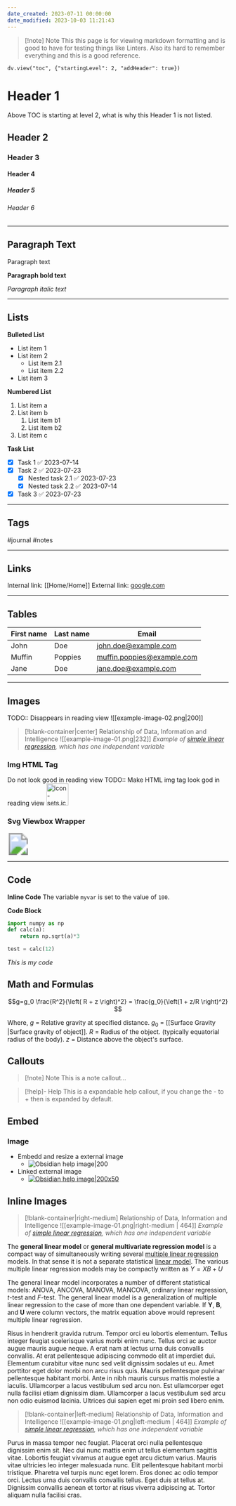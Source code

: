 ```yaml
---
date_created: 2023-07-11 00:00:00
date_modified: 2023-10-03 11:21:43
---
```


>[!note] Note
>This this page is for viewing markdown formatting and is good to have for testing things like Linters. Also its hard to remember everything and this is a good reference.

```dataviewjs
dv.view("toc", {"startingLevel": 2, "addHeader": true})
```

# Header 1

Above TOC is starting at level 2, what is why this Header 1 is not listed.

## Header 2

### Header 3

#### Header 4

##### Header 5

###### Header 6

---

## Paragraph Text

Paragraph text

**Paragraph bold text**

_Paragraph italic text_

---

## Lists

**Bulleted List**

- List item 1
- List item 2
	- List item 2.1
	- List item 2.2
- List item 3

**Numbered List**

1. List item a
1. List item b
	1. List item b1
	1. List item b2
1. List item c

**Task List**

- [x] Task 1 ✅ 2023-07-14
- [x] Task 2 ✅ 2023-07-23
	- [x] Nested task 2.1 ✅ 2023-07-23
	- [x] Nested task 2.2 ✅ 2023-07-14
- [x] Task 3 ✅ 2023-07-23

---

## Tags

#journal #notes

---

## Links

Internal link: [[Home/Home]]
External link: [google.com](https://www.google.com/)

---

## Tables

| First name | Last name | Email                      |
| ---------- | --------- | -------------------------- |
| John       | Doe       | john.doe@example.com       |
| Muffin     | Poppies   | muffin.poppies@example.com |
| Jane       | Doe       | jane.doe@example.com       |

---

## Images

TODO:: Disappears in reading view
![[example-image-02.png|200]]

>[!blank-container|center] Relationship of Data, Information and Intelligence
>![[example-image-01.png|232]]
>_Example of [simple linear regression](https://en.wikipedia.org/wiki/Simple_linear_regression "Simple linear regression"), which has one independent variable_

### Img HTML Tag

Do not look good in reading view
TODO:: Make HTML img tag look god in reading view
<img src="https://icon.horse/icon/icon-sets.iconify.design" height="50" width="50" title="icon-sets.iconify.design favicon">

### Svg Viewbox Wrapper

<svg xmlns="http://www.w3.org/2000/svg" width="50" height="50" viewBox="0 0 50 50"><image href="https://icon.horse/icon/icon-sets.iconify.design" height="50" width="50" /></svg>

---

## Code

**Inline Code**
The variable `myvar` is set to the value of `100`.

**Code Block**

```python
import numpy as np
def calc(a):
	return np.sqrt(a)*3

test = calc(12)
```

_This is my code_

## Math and Formulas

$$g=g_0 \frac{R^2}{\left( R + z \right)^2} = \frac{g_0}{\left(1 + z/R \right)^2} $$

Where,
$g$ = Relative gravity at specified distance.
$g_0$ = [[Surface Gravity |Surface gravity of object]].
$R$ = Radius of the object. (typically equatorial radius of the body).
$z$ = Distance above the object's surface.

## Callouts

>[!note] Note
>This is a note callout...

>[!help]- Help
>This is a expandable help callout, if you change the - to + then is expanded by default.

## Embed

### Image

- Embedd and resize a external image
	- ![Obsidian help image|200](https://publish-01.obsidian.md/access/f786db9fac45774fa4f0d8112e232d67/Attachments/obsidian-lockup-help.svg)
- Linked external image
	- [![Obsidian help image|200x50](https://publish-01.obsidian.md/access/f786db9fac45774fa4f0d8112e232d67/Attachments/obsidian-lockup-help.svg)](https://help.obsidian.md/Linking+notes+and+files/Embedding+files)

## Inline Images

>[!blank-container|right-medium] Relationship of Data, Information and Intelligence
>![[example-image-01.png|right-medium | 464]]
>_Example of [simple linear regression](https://en.wikipedia.org/wiki/Simple_linear_regression "Simple linear regression"), which has one independent variable_

The **general linear model** or **general multivariate regression model** is a compact way of simultaneously writing several [multiple linear regression](https://en.wikipedia.org/wiki/Multiple_linear_regression "Multiple linear regression") models. In that sense it is not a separate statistical [linear model](https://en.wikipedia.org/wiki/Linear_model "Linear model"). The various multiple linear regression models may be compactly written as $Y=XB + U$

The general linear model incorporates a number of different statistical models: ANOVA, ANCOVA, MANOVA, MANCOVA, ordinary linear regression, _t_-test and _F_-test. The general linear model is a generalization of multiple linear regression to the case of more than one dependent variable. If **Y**, **B**, and **U** were column vectors, the matrix equation above would represent multiple linear regression.

Risus in hendrerit gravida rutrum. Tempor orci eu lobortis elementum. Tellus integer feugiat scelerisque varius morbi enim nunc. Tellus orci ac auctor augue mauris augue neque. A erat nam at lectus urna duis convallis convallis. At erat pellentesque adipiscing commodo elit at imperdiet dui. Elementum curabitur vitae nunc sed velit dignissim sodales ut eu. Amet porttitor eget dolor morbi non arcu risus quis. Mauris pellentesque pulvinar pellentesque habitant morbi. Ante in nibh mauris cursus mattis molestie a iaculis. Ullamcorper a lacus vestibulum sed arcu non. Est ullamcorper eget nulla facilisi etiam dignissim diam. Ullamcorper a lacus vestibulum sed arcu non odio euismod lacinia. Ultrices dui sapien eget mi proin sed libero enim.

>[!blank-container|left-medium] Relationship of Data, Information and Intelligence
>![[example-image-01.png|left-medium | 464]]
>_Example of [simple linear regression](https://en.wikipedia.org/wiki/Simple_linear_regression "Simple linear regression"), which has one independent variable_

Purus in massa tempor nec feugiat. Placerat orci nulla pellentesque dignissim enim sit. Nec dui nunc mattis enim ut tellus elementum sagittis vitae. Lobortis feugiat vivamus at augue eget arcu dictum varius. Mauris vitae ultricies leo integer malesuada nunc. Elit pellentesque habitant morbi tristique. Pharetra vel turpis nunc eget lorem. Eros donec ac odio tempor orci. Lectus urna duis convallis convallis tellus. Eget duis at tellus at. Dignissim convallis aenean et tortor at risus viverra adipiscing at. Tortor aliquam nulla facilisi cras.
